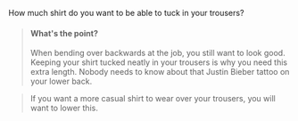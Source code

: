 
How much shirt do you want to be able to tuck in your trousers?

> #### What's the point?
> 
> When bending over backwards at the job, you still want to look good. Keeping your shirt tucked neatly in your trousers is why you need this extra length. Nobody needs to know about that Justin Bieber tattoo on your lower back.

> If you want a more casual shirt to wear over your trousers, you will want to lower this.
